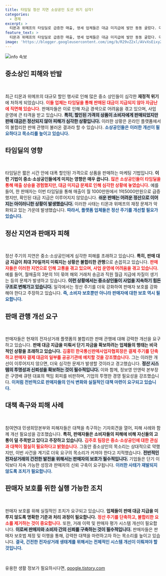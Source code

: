 ```yaml
---
title: 타임딜 정산 지연 소상공인 도산 위기 심각!
categories:
  - 경제
excerpt: >
  티몬과 위메프의 타임딜로 급증한 매출, 영세 업체들은 대금 미지급에 발만 동동 굴렀다. 대책 촉구 기자회견에서 중소상인들의 어려움이 집중 부각되며 불합리한 판매 관행 개선의 목소리가 높아졌다.
feature_text: >
  티몬과 위메프의 타임딜로 급증한 매출, 영세 업체들은 대금 미지급에 발만 동동 굴렀다. 대책 촉구 기자회견에서 중소상인들의 어려움이 집중 부각되며 불합리한 판매 관행 개선의 목소리가 높아졌다.
image: 'https://blogger.googleusercontent.com/img/b/R29vZ2xl/AVvXsEixyZcFfHzMRdzZMjFBmAUKJYCLCGyLL1o632UiGVXcaFdKo_bkvkuCioo0uUKlGfBVcT3P84aROyZIXSBEx3Aw5nCQ3pTgDom1WDC4m8eifvWiAmWEEVb4x6G_l8C0QH225ldMjyaFvpxGEBGNO37VmDTDMHGhJPq73UglMfDca1-0aw/s1600/blogspot.png'
---
```


<p><img src="https://blogger.googleusercontent.com/img/b/R29vZ2xl/AVvXsEixyZcFfHzMRdzZMjFBmAUKJYCLCGyLL1o632UiGVXcaFdKo_bkvkuCioo0uUKlGfBVcT3P84aROyZIXSBEx3Aw5nCQ3pTgDom1WDC4m8eifvWiAmWEEVb4x6G_l8C0QH225ldMjyaFvpxGEBGNO37VmDTDMHGhJPq73UglMfDca1-0aw/s1600/blogspot.png" alt="info 속보" /></p>

<h2 data-ke-size="size26">중소상인 피해와 반발</h2>

<p data-ke-size="size16">&nbsp;</p>

<p>최근 티몬과 위메프의 대규모 할인 행사로 인해 많은 중소 상인들이 심각한 <b>재정적 위기</b>에 처하게 되었습니다. <b><span style="color: #ee2323;">이들 업체는 타임딜을 통해 판매된 대금이 지급되지 않아 자금난에 직면해 있습니다.</span></b> 판매자들은 이로 인해 자금 경색으로 어려움을 겪고 있으며, 사업 운영에 큰 타격을 받고 있습니다. <b><span style="background-color: #21538527;">특히, 할인된 가격의 상품이 소비자에게 판매되었지만 판매 대금은 정산되지 않아 피해가 심각한 상황입니다.</span></b> 이러한 상황은 온라인 플랫폼에서의 불합리한 판매 관행이 불러온 결과라 할 수 있습니다. <b><span style="color: #1a5490;">소상공인들은 이러한 개선이 필요하다고 목소리를 높이고 있습니다.</span></b></p>

<h2 data-ke-size="size26">타임딜의 영향</h2>

<p data-ke-size="size16">&nbsp;</p>

<p>타임딜은 짧은 시간 안에 대폭 할인된 가격으로 상품을 판매하는 마케팅 기법입니다. <b>이런 기법이 중소·소상공인들에게 미치는 영향은 매우 큽니다.</b> <b><span style="color: #ee2323;">많은 소상공인들이 타임딜을 통해 매출 상승을 경험했지만, 대금 미지급 문제로 인해 심각한 상황에 놓였습니다.</span></b> 예를 들어, 한 판매자는 이번 타임딜을 통해 매출이 월 1000만원에서 1억5000만원으로 급증했지만, 확인된 대금 지급은 이루어지지 않았습니다. <b><span style="background-color: #21538527;">쉬운 판매는 어려운 정산으로 이어지는 아이러니한 상황이 발생했습니다.</span></b> 이러한 사태는 티몬과 위메프의 재정 문제가 악화되고 있는 가운데 발생했습니다. <b><span style="color: #1a5490;">따라서, 플랫폼 업체들은 정산 주기를 개선할 필요가 있습니다.</span></b></p>

<h2 data-ke-size="size26">정산 지연과 판매자 피해</h2>

<p data-ke-size="size16">&nbsp;</p>

<p>정산 주기의 지연은 중소·소상공인에게 심각한 피해를 초래하고 있습니다. <b>특히, 판매 대금 지급이 최대 70일까지 미뤄지는 상황은 불합리한 관행</b>으로 손꼽히고 있습니다. <b><span style="color: #ee2323;">판매자들은 이러한 지연으로 인해 고통을 겪고 있으며, 사업 운영에 어려움을 겪고 있습니다.</span></b> 예를 들어, 월매출의 3분의 1이 묶여 해외 거래처 송금과 직원 월급 지급에 차질이 생기는 등의 문제가 발생하고 있습니다. <b><span style="background-color: #21538527;">이런 상황에서는 중소상인들이 사업을 지속하기 힘든 구조로 변해가고 있습니다.</span></b> 일각에서는 정산 주기를 더욱 강화하여 판매자 보호를 강화해야 한다고 주장하고 있습니다. <b><span style="color: #1a5490;">즉, 소비자 보호뿐만 아니라 판매자에 대한 보호 역시 필요합니다.</span></b></p>

<h2 data-ke-size="size26">판매 관행 개선 요구</h2>

<p data-ke-size="size16">&nbsp;</p>

<p>판매자들은 현재의 전자상거래 플랫폼의 불합리한 판매 관행에 대해 강력한 개선을 요구하고 있습니다. <b>판매 대금 지급을 미뤄서 단기 자금을 확보하려는 업체들의 행태는 비극적인 상황을 초래하고 있습니다.</b> <b><span style="color: #ee2323;">김홍민 한국통신판매사업자협회장은 결제 주기를 단축하고 판매자 결제 대금의 일부를 공공기관에 예치할 것을 강조했습니다.</span></b> 그는 이러한 개선이 이루어지지 않으면, 더욱 심각한 문제가 발생할 것이라고 경고했습니다. <b><span style="background-color: #21538527;">정산 시스템의 투명성과 신뢰성을 확보하는 것이 필수적입니다.</span></b> 이와 함께, 정보영 안앤락 본부장은 구영배 큐텐 대표의 책임 회피를 비판하며, 기업의 투명한 경영 필요성을 강조했습니다. <b><span style="color: #1a5490;">이처럼 전반적으로 판매자들의 인식 변화와 실질적인 대책 마련이 요구되고 있습니다.</span></b></p>

<h2 data-ke-size="size26">대책 촉구와 피해 사례</h2>

<p data-ke-size="size16">&nbsp;</p>

<p>참여연대 민생희망본부와 피해자들은 대책을 촉구하는 기자회견을 열어, 피해 사례와 함께 개선 필요성을 강조했습니다. <b>특히, 판매자들은 소비자들의 피해에 비해 자신들의 고통이 덜 주목받고 있다고 주장하고 있습니다.</b> <b><span style="color: #ee2323;">김주호 팀장은 중소·소상공인에 대한 관심과 대책이 절실히 필요하다고 밝혔습니다.</span></b> 그동안 중소상인의 목소리는 상대적으로 약했지만, 이번 사건을 계기로 더욱 요구의 목소리가 커져야 한다고 지적했습니다. <b><span style="background-color: #21538527;">전반적인 전자상거래의 건전한 발전을 위해서는 판매자의 보호가 필수적입니다.</span></b> 기업들은 단기 이익보다 지속 가능한 성장과 판매자의 신뢰 구축이 요구됩니다. <b><span style="color: #1a5490;">이러한 사태가 재발되지 않도록 조치가 필요합니다.</span></b></p>

<h2 data-ke-size="size26">판매자 보호를 위한 실행 가능한 조치</h2>

<p data-ke-size="size16">&nbsp;</p>

<p>판매자 보호를 위해 실질적인 조치가 요구되고 있습니다. <b>업체들이 판매 대금 지급을 미루지 않도록 명확한 기준과 처리 과정이 필요합니다.</b> <b><span style="color: #ee2323;">정산 주기를 단축하고, 불합리한 요소를 제거하는 것이 중요합니다.</span></b> 또한, 거래 이력 및 판매자 평가 시스템 개선이 필요합니다. <b><span style="background-color: #21538527;">이로써 판매자와 소비자 간의 신뢰를 구축하는 것이 필수적입니다.</span></b> 판매자들은 판매자 보호법 제정 및 이행을 통해, 강력한 대책을 마련하고자 하는 목소리를 높이고 있습니다. <b><span style="color: #1a5490;">결국, 건전한 전자상거래 생태계를 위해서는 전체적인 시스템 개선이 이뤄져야 할 것입니다.</span></b></p>

<p data-ke-size="size16">&nbsp;</p>
유용한 생활 정보가 필요하시다면, <a href="https://qoogle.tistory.com" rel="dofollow">qoogle.tistory.com</a>


